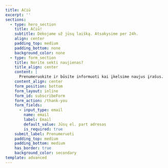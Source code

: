 ```yaml
---
title: Ačiū
excerpt: ''
sections:
  - type: hero_section
    title: Ačiū!
    subtitle: Dėkojame už jūsų laišką. Atsakysime per 24h.
    align: center
    padding_top: medium
    padding_bottom: none
    background_color: none
  - type: form_section
    title: Norite sekti naujienas?
    title_align: center
    content: |
      Prenumeruokite ir būsite informuoti kai įkelsime naujus įrašus.
    content_align: center
    form_position: bottom
    form_layout: inline
    form_id: subscribeForm
    form_action: /thank-you
    form_fields:
      - input_type: email
        name: email
        label: Email
        default_value: Jūsų el. part adresas
        is_required: true
    submit_label: Prenumeruoti
    padding_top: medium
    padding_bottom: medium
    has_border: true
    background_color: secondary
template: advanced
---
```

